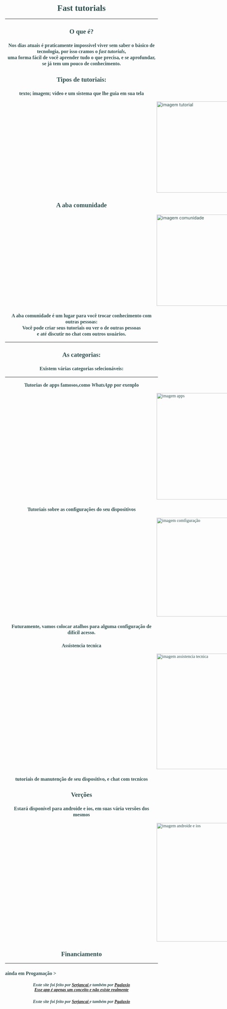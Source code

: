 <html> 
 
<!-- Site do app conseito feito para o projeto turing  -->

 <head> 

  <title>fast tutorials</title> 


 </head> 
<!-- o que é  -->
<body text= "#2F4F4F" background= "https://www.ploomes.com/images/growth.jpeg"> 

<h1 align="center"> <font face= "Perpetua"> Fast tutorials </font> </h1><hr /> 

<h2 align="center"> <font face= "Perpetua"> O que é? </font> </h1>
<h3 align="center"> <font face= "Perpetua"> Nos dias atuais é praticamente impossível viver sem saber o básico de tecnologia, por isso cramos o <i>fast tutorials</i>,<br/> uma forma fácil de você aprender tudo o que precisa, e se aprofundar, se já tem um pouco de conhecimento. </font> </h3> 
<!-- tipos de tutorial -->
<h2 align="center"> <font face= "Perpetua"> Tipos de tutoriais: </font> </h2> 

<h3 align="center"> <font face= "Perpetua">  texto; imagem; vídeo e um sistema que lhe guia em sua tela </font> </h3>  

<img src="https://techrev.me/wp-content/uploads/2019/09/cropped-how-to-make-tutorial-videos-1600x768.jpg" alt="imagem tutorial" title="tutorial" width="300" hspace="500"> 
<!--  a aba comunidade -->

 

<h2 align="center"> <font face= "Perpetua"> A aba comunidade</font></h2>

<img src="https://www.questionpro.com/blog/wp-content/uploads/2020/04/4575-768x439.jpg" alt="imagem comunidade" title="comunidade" width="300" hspace="500">


<h3 align="center"> <font face= "Perpetua"> A aba comunidade é um lugar para você trocar conhecimento com outras pessoas:<br /> Você pode criar seus tutoriais ou ver o de outras pessoas <br > e até discutir no chat com outros usuários. </font> </h2>  <hr />
 
 <h2 align="center"> <font face= "Perpetua"> As categorias: </h3> 
<!-- categorias   -->
  <h3 align="center"> <font face= "Perpetua">  Existem várias categorias selecionáveis: <hr /> Tutorias de apps famosos,como <i> WhatsApp </i> por exenplo </h3> 

<img src="https://www.radiosaojosefm.com.br/files/2019/09/android.jpg" alt="imagem apps" title="apps famosos" width="350" hspace="500">  
<!-- Aba comfigurações -->

   <h3 align="center"> <font face= "Perpetua"> Tutoriais sobre as configurações do seu dispositivos </h3> 
   
   <img src="https://codigofonte.com.br/wp-content/uploads/2015/08/Configuracoes1.jpg" alt="imagem comfiguração" title="comfigurações" width="325" hspace="500"> 
   
   <h3 align="center"> <font face= "Perpetua"> Futuramente, vamos colocar atalhos para alguma configuração de difícil acesso. </h3>  
<!--  asistencia técnica -->
  <h3 align="center"> <font face= "Perpetua"> Assistencia tecnica </h3> 
 
   <img src="https://www.vtekassistencia.com.br/site/wp-content/uploads/2017/10/ref_b_vtek_site_banner_reparo_avan%C3%A7ado_1920x1080px.png" alt="imagem assistencia tecnica" title="assistencia tecnica" width="380" hspace="500"> 
   
   <h3 align="center"> tutoriais de manutenção de seu dispositivo, e chat com tecnicos </h3> 
<!--  verções -->
   <h2 align="center"> Verções </h2> 
   
   <h3 align="center"> Estará disponível para androide e ios, em suas vária versões dos mesmos </h3> 
   
   <img src="https://theshoppers.com/wp-content/uploads/Por-que-o-Android-e-o-iPhone-sa%CC%83o-ta%CC%83o-diferentes-5.jpg" alt="imagem androide e ios" title="androide e ios" width="390" hspace="500"> 

<h2 align="center"> Financiamento </h2> <hr /> 
   <h3 aling="center"> ainda em Progamação > </h2> 


<h5 align="center"> Esste site foi feito por <a href= "https://github.com/Serjancai"> Serjancai </a> e também por <a href= "https://github.com/PGalaxio"> Pgalaxio <br /> Esse app é apenas um conceito e não existe realmente </a> </h5> 



<h5 align="center"> Esste site foi feito por <a href= "https://github.com/Serjancai"> Serjancai </a> e também por <a href= "https://github.com/PGalaxio"> Pgalaxio </a> </h5> 




</body>

 

<!-- app por serjancai,Pgalaxio e Gui  -->
<!-- Códico por serjancai e Pgalaxio -->
<!--hospedado e progamado em github   -->






</html>

